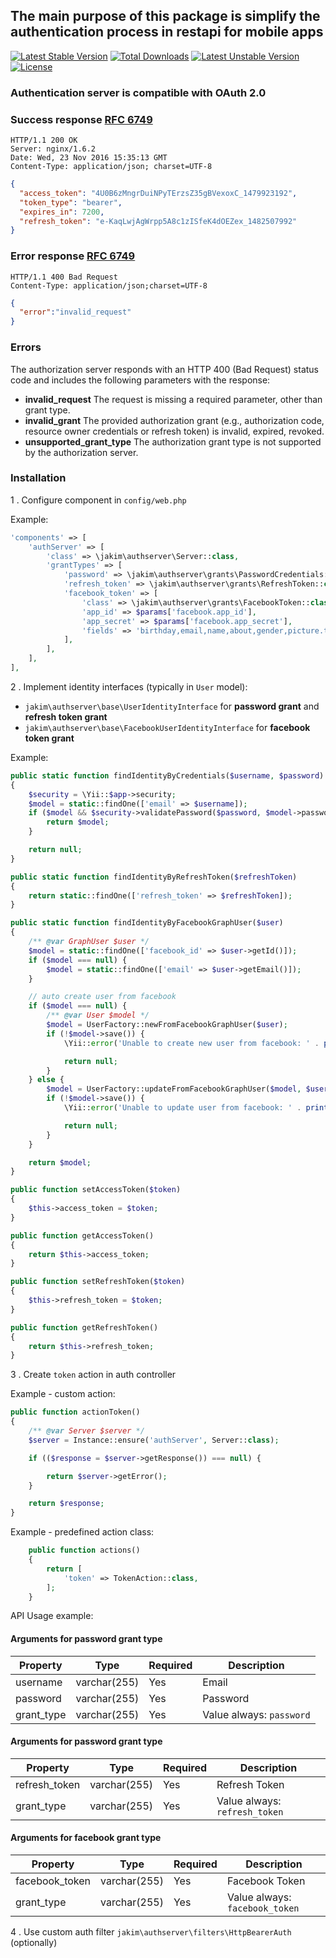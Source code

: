 ## The main purpose of this package is simplify the authentication process in restapi for mobile apps

[![Latest Stable Version](https://poser.pugx.org/jakim-pj/yii2-authserver/v/stable)](https://packagist.org/packages/jakim-pj/yii2-authserver) [![Total Downloads](https://poser.pugx.org/jakim-pj/yii2-authserver/downloads)](https://packagist.org/packages/jakim-pj/yii2-authserver) [![Latest Unstable Version](https://poser.pugx.org/jakim-pj/yii2-authserver/v/unstable)](https://packagist.org/packages/jakim-pj/yii2-authserver) [![License](https://poser.pugx.org/jakim-pj/yii2-authserver/license)](https://packagist.org/packages/jakim-pj/yii2-authserver)

### Authentication server is compatible with OAuth 2.0

### Success response [RFC 6749](https://tools.ietf.org/html/rfc6749#section-5.1)

```http
HTTP/1.1 200 OK
Server: nginx/1.6.2
Date: Wed, 23 Nov 2016 15:35:13 GMT
Content-Type: application/json; charset=UTF-8
```
```json
{
  "access_token": "4U0B6zMngrDuiNPyTErzsZ35gBVexoxC_1479923192",
  "token_type": "bearer",
  "expires_in": 7200,
  "refresh_token": "e-KaqLwjAgWrpp5A8c1zISfeK4dOEZex_1482507992"
}
```

### Error response [RFC 6749](https://tools.ietf.org/html/rfc6749#section-5.2)
```http
HTTP/1.1 400 Bad Request
Content-Type: application/json;charset=UTF-8
```
```json
{
  "error":"invalid_request"
}
```

### Errors
The authorization server responds with an HTTP 400 (Bad Request) status code 
and includes the following parameters with the response:
- **invalid_request**
The request is missing a required parameter, other than grant type.
- **invalid_grant**
The provided authorization grant (e.g., authorization code, resource owner credentials or refresh token) is invalid, expired, revoked.
- **unsupported_grant_type**
The authorization grant type is not supported by the authorization server.

### Installation

 1 . Configure component in `config/web.php`

Example:
```php
'components' => [
    'authServer' => [
        'class' => \jakim\authserver\Server::class,
        'grantTypes' => [
            'password' => \jakim\authserver\grants\PasswordCredentials::class,
            'refresh_token' => \jakim\authserver\grants\RefreshToken::class,
            'facebook_token' => [
                'class' => \jakim\authserver\grants\FacebookToken::class,
                'app_id' => $params['facebook.app_id'],
                'app_secret' => $params['facebook.app_secret'],
                'fields' => 'birthday,email,name,about,gender,picture.type(large){url}',
            ],
        ],
    ],
],
```

 2 . Implement identity interfaces (typically in `User` model):
- `jakim\authserver\base\UserIdentityInterface` for **password grant** and **refresh token grant**
- `jakim\authserver\base\FacebookUserIdentityInterface` for **facebook token grant**

Example:
```php
public static function findIdentityByCredentials($username, $password)
{
    $security = \Yii::$app->security;
    $model = static::findOne(['email' => $username]);
    if ($model && $security->validatePassword($password, $model->password)) {
        return $model;
    }

    return null;
}

public static function findIdentityByRefreshToken($refreshToken)
{
    return static::findOne(['refresh_token' => $refreshToken]);
}

public static function findIdentityByFacebookGraphUser($user)
{
    /** @var GraphUser $user */
    $model = static::findOne(['facebook_id' => $user->getId()]);
    if ($model === null) {
        $model = static::findOne(['email' => $user->getEmail()]);
    }

    // auto create user from facebook
    if ($model === null) {
        /** @var User $model */
        $model = UserFactory::newFromFacebookGraphUser($user);
        if (!$model->save()) {
            \Yii::error('Unable to create new user from facebook: ' . print_r($model->getErrors(), true), __METHOD__);

            return null;
        }
    } else {
        $model = UserFactory::updateFromFacebookGraphUser($model, $user);
        if (!$model->save()) {
            \Yii::error('Unable to update user from facebook: ' . print_r($model->getErrors(), true), __METHOD__);

            return null;
        }
    }

    return $model;
}

public function setAccessToken($token)
{
    $this->access_token = $token;
}

public function getAccessToken()
{
    return $this->access_token;
}

public function setRefreshToken($token)
{
    $this->refresh_token = $token;
}

public function getRefreshToken()
{
    return $this->refresh_token;
}
```
 3 . Create `token` action in auth controller

Example - custom action:

```php
public function actionToken()
{
    /** @var Server $server */
    $server = Instance::ensure('authServer', Server::class);

    if (($response = $server->getResponse()) === null) {

        return $server->getError();
    }

    return $response;
}
```

Example - predefined action class:

```php
    public function actions()
    {
        return [
            'token' => TokenAction::class,
        ];
    }
```

API Usage example:

#### Arguments for password grant type

Property|Type|Required|Description
--------|----|--------|-----------
username|varchar(255)|Yes|Email
password|varchar(255)|Yes|Password
grant_type|varchar(255)|Yes|Value always: `password`

#### Arguments for password grant type

Property|Type|Required|Description
--------|----|--------|-----------
refresh_token|varchar(255)|Yes|Refresh Token
grant_type|varchar(255)|Yes|Value always: `refresh_token`

#### Arguments for facebook grant type

Property|Type|Required|Description
--------|----|--------|-----------
facebook_token|varchar(255)|Yes|Facebook Token
grant_type|varchar(255)|Yes|Value always: `facebook_token`


 4 . Use custom auth filter `jakim\authserver\filters\HttpBearerAuth` (optionally)
